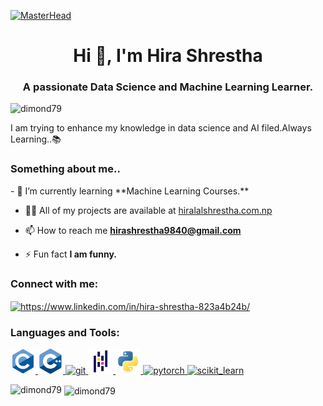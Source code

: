 [![MasterHead](https://media.tenor.com/GVk4jB2u_i8AAAAd/coding.gif)](https://dimond79.io)

<h1 align="center">Hi 👋, I'm Hira Shrestha</h1>
<h3 align="center">A passionate Data Science and Machine Learning Learner.</h3>


<p align="left"> <img src="https://komarev.com/ghpvc/?username=dimond79&label=Profile%20views&color=0e75b6&style=flat" alt="dimond79" /> </p>

<p>I am trying to enhance my knowledge in data science and AI filed.Always Learning..📚</p>


<h3>Something about me..</h3>
- 🌱 I’m currently learning **Machine Learning Courses.**

- 👨‍💻 All of my projects are available at [hiralalshrestha.com.np](hiralalshrestha.com.np)

- 📫 How to reach me **hirashrestha9840@gmail.com**

- ⚡ Fun fact **I am funny.**

<h3 align="left">Connect with me:</h3>
<p align="left">
<a href="https://linkedin.com/in/https://www.linkedin.com/in/hira-shrestha-823a4b24b/" target="blank"><img align="center" src="https://raw.githubusercontent.com/rahuldkjain/github-profile-readme-generator/master/src/images/icons/Social/linked-in-alt.svg" alt="https://www.linkedin.com/in/hira-shrestha-823a4b24b/" height="30" width="40" /></a>
</p>

<h3 align="left">Languages and Tools:</h3>
<p align="left"> <a href="https://www.cprogramming.com/" target="_blank" rel="noreferrer"> <img src="https://raw.githubusercontent.com/devicons/devicon/master/icons/c/c-original.svg" alt="c" width="40" height="40"/> </a> <a href="https://www.w3schools.com/cpp/" target="_blank" rel="noreferrer"> <img src="https://raw.githubusercontent.com/devicons/devicon/master/icons/cplusplus/cplusplus-original.svg" alt="cplusplus" width="40" height="40"/> </a> <a href="https://git-scm.com/" target="_blank" rel="noreferrer"> <img src="https://www.vectorlogo.zone/logos/git-scm/git-scm-icon.svg" alt="git" width="40" height="40"/> </a> <a href="https://pandas.pydata.org/" target="_blank" rel="noreferrer"> <img src="https://raw.githubusercontent.com/devicons/devicon/2ae2a900d2f041da66e950e4d48052658d850630/icons/pandas/pandas-original.svg" alt="pandas" width="40" height="40"/> </a> <a href="https://www.python.org" target="_blank" rel="noreferrer"> <img src="https://raw.githubusercontent.com/devicons/devicon/master/icons/python/python-original.svg" alt="python" width="40" height="40"/> </a> <a href="https://pytorch.org/" target="_blank" rel="noreferrer"> <img src="https://www.vectorlogo.zone/logos/pytorch/pytorch-icon.svg" alt="pytorch" width="40" height="40"/> </a> <a href="https://scikit-learn.org/" target="_blank" rel="noreferrer"> <img src="https://upload.wikimedia.org/wikipedia/commons/0/05/Scikit_learn_logo_small.svg" alt="scikit_learn" width="40" height="40"/> </a> </p>

<p><img align="left" src="https://github-readme-stats.vercel.app/api/top-langs?username=dimond79&show_icons=true&locale=en&layout=compact" alt="dimond79" /></p>

<p>&nbsp;<img align="center" src="https://github-readme-stats.vercel.app/api?username=dimond79&show_icons=true&locale=en" alt="dimond79" /></p>

